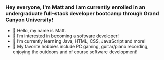 ### Hey everyone, I'm Matt and I am currently enrolled in an undergraduate full-stack developer bootcamp through Grand Canyon University!

- 👋 Hello, my name is Matt.
- 👀 I’m interested in becoming a software developer!
- 🌱 I’m currently learning Java, HTML, CSS, JavaScript and more!
- 🎸 My favorite hobbies include PC gaming, guitar/piano recording, enjoying the outdoors and of course software development!


